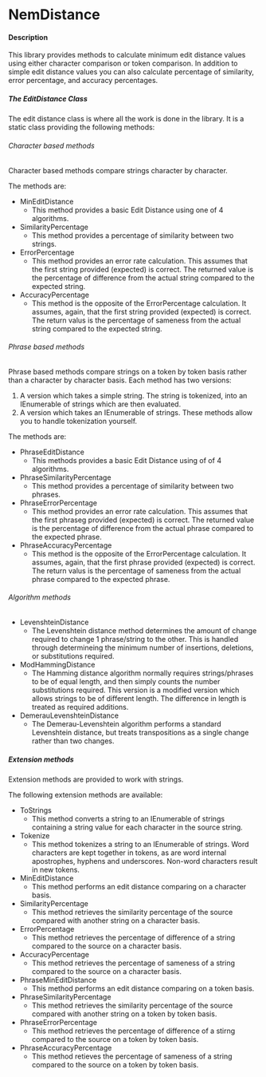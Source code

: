 # NemDistance

#### Description
This library provides methods to calculate minimum edit distance values using either character comparison or token comparison.
In addition to simple edit distance values you can also calculate percentage of similarity, error percentage, and accuracy percentages.

##### The EditDistance Class
The edit distance class is where all the work is done in the library.  It is a static class providing the following methods:
###### Character based methods
Character based methods compare strings character by character.

The methods are:
* MinEditDistance
  * This method provides a basic Edit Distance using one of 4 algorithms.
* SimilarityPercentage
  * This method provides a percentage of similarity between two strings.
* ErrorPercentage
  * This method provides an error rate calculation.  This assumes that the first string provided (expected) is correct.  The returned value is the percentage of difference from the actual string compared to the expected string.
* AccuracyPercentage
  * This method is the opposite of the ErrorPercentage calculation.  It assumes, again, that the first string provided (expected) is correct.  The return valus is the percentage of sameness from the actual string compared to the expected string.
###### Phrase based methods
Phrase based methods compare strings on a token by token basis rather than a character by character basis.
Each method has two versions:
1. A version which takes a simple string.  The string is tokenized, into an IEnumerable of strings which are then evaluated.
2. A version which takes an IEnumerable of strings.  These methods allow you to handle tokenization yourself.

The methods are:
* PhraseEditDistance
  * This methods provides a basic Edit Distance using of of 4 algorithms.
* PhraseSimilarityPercentage
  * This method provides a percentage of similarity between two phrases.
* PhraseErrorPercentage
  * This method provides an error rate calculation.  This assumes that the first phraseg provided (expected) is correct.  The returned value is the percentage of difference from the actual phrase compared to the expected phrase.
* PhraseAccuracyPercentage
  * This method is the opposite of the ErrorPercentage calculation.  It assumes, again, that the first phrase provided (expected) is correct.  The return valus is the percentage of sameness from the actual phrase compared to the expected phrase.
###### Algorithm methods
* LevenshteinDistance
  * The Levenshtein distance method determines the amount of change required to change 1 phrase/string to the other.  This is handled through determineing the minimum number of insertions, deletions, or substitutions required.
* ModHammingDistance
  * The Hamming distance algorithm normally requires strings/phrases to be of equal length, and then simply counts the number substitutions required.  This version is a modified version which allows strings to be of different length.  The difference in length is treated as required additions.
* DemerauLevenshteinDistance
  * The Demerau-Levenshtein algorithm performs a standard Levenshtein distance, but treats transpositions as a single change rather than two changes.

##### Extension methods
Extension methods are provided to work with strings.

The following extension methods are available:
* ToStrings
  * This method converts a string to an IEnumerable of strings containing a string value for each character in the source string.
* Tokenize
  * This method tokenizes a string to an IEnumerable of strings.  Word characters are kept together in tokens, as are word internal apostrophes, hyphens and underscores.  Non-word characters result in new tokens.
* MinEditDistance
  * This method performs an edit distance comparing on a character basis.
* SimilarityPercentage
  * This method retrieves the similarity percentage of the source compared with another string on a character basis.
* ErrorPercentage
  * This method retrieves the percentage of difference of a string compared to the source on a character basis.
* AccuracyPercentage
  * This method retrieves the percentage of sameness of a string compared to the source on a character basis.
* PhraseMinEditDistance
  * This method performs an edit distance comparing on a token basis.
* PhraseSimilarityPercentage
  * This method retrieves the similarity percentage of the source compared with another string on a token by token basis.
* PhraseErrorPercentage
  * This method retrieves the percentage of difference of a stirng compared to the source on a token by token basis.
* PhraseAccuracyPercentage
  * This method retieves the percentage of sameness of a string compared to the source on a token by token basis.